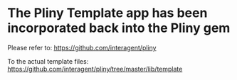 # The Pliny Template app has been incorporated back into the Pliny gem

Please refer to:
https://github.com/interagent/pliny

To the actual template files:
https://github.com/interagent/pliny/tree/master/lib/template

